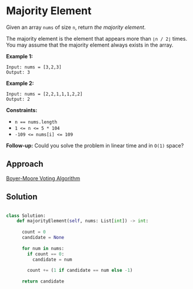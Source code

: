 # Majority Element

Given an array `nums` of size `n`, return _the majority element_.

The majority element is the element that appears more than `⌊n / 2⌋` times. You may assume that the majority element always exists in the array.

 

**Example 1:**

```
Input: nums = [3,2,3]
Output: 3
```

**Example 2:**

```
Input: nums = [2,2,1,1,1,2,2]
Output: 2
```

 

**Constraints:**

- `n == nums.length`
- `1 <= n <= 5 * 104`
- `-109 <= nums[i] <= 109`

 

**Follow-up:** Could you solve the problem in linear time and in `O(1)` space?

## Approach 

[Boyer-Moore Voting Algorithm](inkdrop://note/Ncy2bu9Oj)


## Solution

```python

class Solution:
    def majorityElement(self, nums: List[int]) -> int:
      
      count = 0
      candidate = None
      
      for num in nums:
        if count == 0:
          candidate = num
          
        count += (1 if candidate == num else -1)
        
      return candidate


```